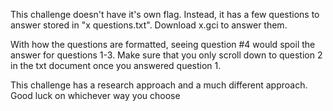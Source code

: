 This challenge doesn't have it's own flag. Instead, it has a few questions to answer stored in "x questions.txt". Download x.gci to answer them.

With how the questions are formatted, seeing question #4 would spoil the answer for questions 1-3. Make sure that you only scroll down to question 2 in the txt document once you answered question 1.

This challenge has a research approach and a much different approach. Good luck on whichever way you choose
